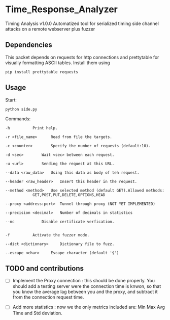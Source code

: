 # Time_Response_Analyzer
Timing Analysis v1.0.0 
Automatized tool for serialized timing side channel attacks on a remote webserver plus fuzzer

## Dependencies

This packet depends on requests for http connections and  prettytable for visually formatting ASCII tables.
Install them using 
```
pip install prettytable requests

```

## Usage
Start:
```
python side.py
```
Commands:

```
-h 			Print help.

-r <file_name> 		Read from file the targets.

-c <counter> 		Specify the number of requests (default:10).

-d <sec>		Wait <sec> between each request.

-u <url> 		Sending the request at this URL.

--data <raw_data> 	Using this data as body of teh request.

--header <raw_header>	Insert this header in the request.

--method <method>	Use selected method (default GET).Allowed methods:
			GET,POST,PUT,DELETE,OPTIONS,HEAD

--proxy <address:port>  Tunnel through proxy (NOT YET IMPLEMENTED)

--precision <decimal>	Number of decimals in statistics

--nc 			Disable certificate verfication.


-f 			Activate the fuzzer mode.

--dict <dictionary>     Dictionary file to fuzz.

--escape <char> 	Escape character (default '$')
```

## TODO and contributions

- [ ] Implement the Proxy connection : this should be done properly.
      You should add a testing server were the connection time is knwon,
      so that you know the average lag between you and the proxy, 
      and subtract it from the connection request time.

- [ ] Add more statistics : now we the only metrics included are:
      Min Max Avg Time  and Std deviation.
